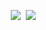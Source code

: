 <p align = "center">
  <img src = "https://github-readme-stats.vercel.app/api?username=xiaozhangtongx&count_private=true&show_icons=true&line_height=27">
  <img src = "https://github-readme-stats.vercel.app/api/top-langs/?username=xiaozhangtongx">
</p>
